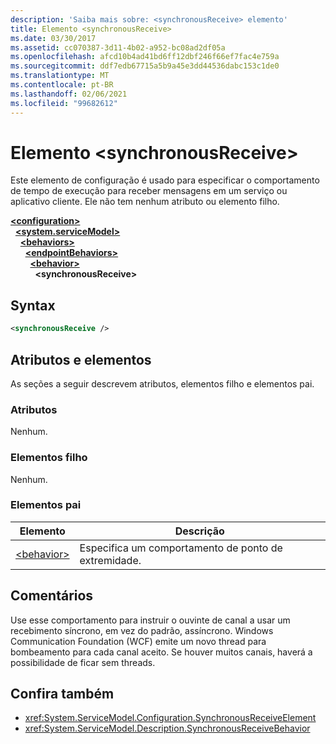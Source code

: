 ```yaml
---
description: 'Saiba mais sobre: <synchronousReceive> elemento'
title: Elemento <synchronousReceive>
ms.date: 03/30/2017
ms.assetid: cc070387-3d11-4b02-a952-bc08ad2df05a
ms.openlocfilehash: afcd10b4ad41bd6ff12dbf246f66ef7fac4e759a
ms.sourcegitcommit: ddf7edb67715a5b9a45e3dd44536dabc153c1de0
ms.translationtype: MT
ms.contentlocale: pt-BR
ms.lasthandoff: 02/06/2021
ms.locfileid: "99682612"
---
```

# <a name="synchronousreceive-element"></a>Elemento \<synchronousReceive>

Este elemento de configuração é usado para especificar o comportamento de tempo de execução para receber mensagens em um serviço ou aplicativo cliente. Ele não tem nenhum atributo ou elemento filho.  
  
[**\<configuration>**](../configuration-element.md)\
&nbsp;&nbsp;[**\<system.serviceModel>**](system-servicemodel.md)\
&nbsp;&nbsp;&nbsp;&nbsp;[**\<behaviors>**](behaviors.md)\
&nbsp;&nbsp;&nbsp;&nbsp;&nbsp;&nbsp;[**\<endpointBehaviors>**](endpointbehaviors.md)\
&nbsp;&nbsp;&nbsp;&nbsp;&nbsp;&nbsp;&nbsp;&nbsp;[**\<behavior>**](behavior-of-endpointbehaviors.md)\
&nbsp;&nbsp;&nbsp;&nbsp;&nbsp;&nbsp;&nbsp;&nbsp;&nbsp;&nbsp;**\<synchronousReceive>**  
  
## <a name="syntax"></a>Syntax  
  
```xml  
<synchronousReceive />
```  
  
## <a name="attributes-and-elements"></a>Atributos e elementos  

 As seções a seguir descrevem atributos, elementos filho e elementos pai.  
  
### <a name="attributes"></a>Atributos  

 Nenhum.  
  
### <a name="child-elements"></a>Elementos filho  

 Nenhum.  
  
### <a name="parent-elements"></a>Elementos pai  
  
|Elemento|Descrição|  
|-------------|-----------------|  
|[\<behavior>](behavior-of-endpointbehaviors.md)|Especifica um comportamento de ponto de extremidade.|  
  
## <a name="remarks"></a>Comentários  

 Use esse comportamento para instruir o ouvinte de canal a usar um recebimento síncrono, em vez do padrão, assíncrono. Windows Communication Foundation (WCF) emite um novo thread para bombeamento para cada canal aceito. Se houver muitos canais, haverá a possibilidade de ficar sem threads.  
  
## <a name="see-also"></a>Confira também

- <xref:System.ServiceModel.Configuration.SynchronousReceiveElement>
- <xref:System.ServiceModel.Description.SynchronousReceiveBehavior>
